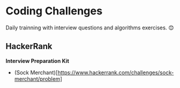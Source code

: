 # Coding Challenges

Daily trainning with interview questions and algorithms exercises. 😊


## HackerRank

**Interview Preparation Kit**
- (Sock Merchant)[https://www.hackerrank.com/challenges/sock-merchant/problem]
